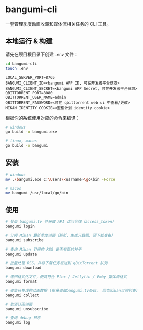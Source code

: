 # bangumi-cli

一套管理季度动画收藏和媒体流相关任务的 CLI 工具。

## 本地运行 & 构建

请先在项目根目录下创建 `.env` 文件：

```sh
cd bangumi-cli
touch .env
```

```.env
LOCAL_SERVER_PORT=8765
BANGUMI_CLIENT_ID=<bangumi APP ID, 可在开发者平台获取>
BANGUMI_CLIENT_SECRET=<bangumi APP Secret, 可在开发者平台获取>
QBITTORRENT_PORT=8080
QBITTORRENT_USER_NAME=admin
QBITTORRENT_PASSWORD=<可在 qbittorrent web ui 中查看/更改>
MIKAN_IDENTITY_COOKIE=<蜜柑计划 identity cookie>
```

根据你的系统使用对应的命令来编译：

```sh
# windows
go build -o bangumi.exe

# linux, macos
go build -o bangumi
```

## 安装

```sh
# windows
mv .\bangumi.exe C:\Users\<usrname>\go\bin -Force

# macos
mv bangumi /usr/local/go/bin
```

## 使用

```sh
# 登录 bangumi.tv 并获取 API 访问令牌（access_token）
bangumi login

# 订阅 Mikan 最新季度动画（解析、生成元数据、预下载准备）
bangumi subscribe

# 查询 Mikan 订阅的 RSS 是否有新的种子
bangumi update

# 批量处理 RSS，并将下载任务发送到 qBitTorrent 队列
bangumi download

# 递归格式化文件，使其符合 Plex / Jellyfin / Emby 媒体流格式
bangumi format

# 收集已整理的动画数据 (批量收藏bangumi.tv条目、 同步mikan订阅列表)
bangumi collect

# 取消订阅动画
bangumi unsubscribe

# 查询 debug 日志
bangumi log 
```
